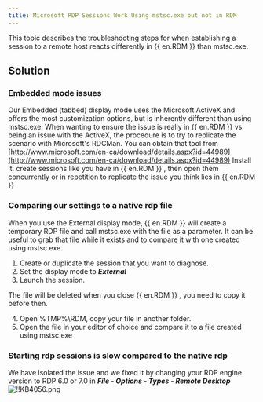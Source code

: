 ```yaml
---
title: Microsoft RDP Sessions Work Using mstsc.exe but not in RDM
---
```

This topic describes the troubleshooting steps for when establishing a session to a remote host reacts differently in {{ en.RDM }} than mstsc.exe.

## Solution

### Embedded mode issues

Our Embedded (tabbed) display mode uses the Microsoft ActiveX and offers the most customization options, but is inherently different than using mstsc.exe. When wanting to ensure the issue is really in {{ en.RDM }} vs being an issue with the ActiveX, the procedure is to try to replicate the scenario with Microsoft's RDCMan. You can obtain that tool from [http://www.microsoft.com/en-ca/download/details.aspx?id=44989](http://www.microsoft.com/en-ca/download/details.aspx?id=44989) Install it, create sessions like you have in {{ en.RDM }} , then open them concurrently or in repetition to replicate the issue you think lies in {{ en.RDM }}

### Comparing our settings to a native rdp file

When you use the External display mode, {{ en.RDM }} will create a temporary RDP file and call mstsc.exe with the file as a parameter. It can be useful to grab that file while it exists and to compare it with one created using mstsc.exe.  

1. Create or duplicate the session that you want to diagnose. 
1. Set the display mode to ***External***
1. Launch the session.

The file will be deleted when you close {{ en.RDM }} , you need to copy it before then.  

4. Open %TMP%\RDM, copy your file in another folder.
1. Open the file in your editor of choice and compare it to a file created using mstsc.exe

### Starting rdp sessions is slow compared to the native rdp

We have isolated the issue and we fixed it by changing your RDP engine version to RDP 6.0 or 7.0 in ***File - Options - Types - Remote Desktop***  
![!!KB4056.png](/img/en/kb/KB4056.png)
